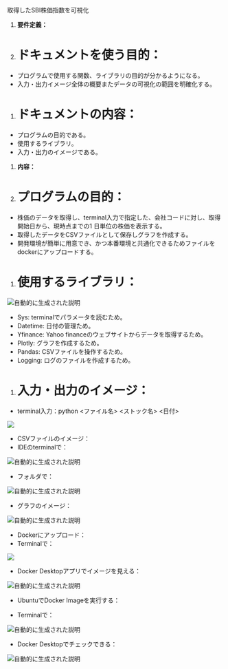 ﻿取得したSBI株価指数を可視化

1. **要件定義：**
1. # ドキュメントを使う目的：
- プログラムで使用する関数、ライブラリの目的が分かるようになる。
- 入力・出力イメージ全体の概要またデータの可視化の範囲を明確化する。
1. # ドキュメントの内容：
- プログラムの目的である。
- 使用するライブラリ。
- 入力・出力のイメージである。
1. **内容：**
1. # プログラムの目的：
- 株価のデータを取得し、terminal入力で指定した、会社コードに対し、取得開始日から、現時点までの1 日単位の株価を表示する。
- 取得したデータをCSVファイルとして保存しグラフを作成する。
- 開発環境が簡単に用意でき、かつ本番環境と共通化できるためファイルをdockerにアップロードする。
1. # 使用するライブラリ：
![自動的に生成された説明](Aspose.Words.655de7fd-b4b9-41ed-b1d0-8c34a0c66e5f.001.png)

- Sys: terminalでパラメータを読むため。
- Datetime: 日付の管理ため。
- Yfinance: Yahoo financeのウェブサイトからデータを取得するため。
- Plotly: グラフを作成するため。
- Pandas: CSVファイルを操作するため。
- Logging: ログのファイルを作成するため。



1. # 入力・出力のイメージ：
- terminal入力：python  <ファイル名>  <ストック名>  <日付>

![](Aspose.Words.655de7fd-b4b9-41ed-b1d0-8c34a0c66e5f.002.png)

- CSVファイルのイメージ：
- IDEのterminalで：

![自動的に生成された説明](Aspose.Words.655de7fd-b4b9-41ed-b1d0-8c34a0c66e5f.003.png)

- フォルダで：

![自動的に生成された説明](Aspose.Words.655de7fd-b4b9-41ed-b1d0-8c34a0c66e5f.004.png)

- グラフのイメージ：

![自動的に生成された説明](Aspose.Words.655de7fd-b4b9-41ed-b1d0-8c34a0c66e5f.005.png)

- Dockerにアップロード：
- Terminalで：

![](Aspose.Words.655de7fd-b4b9-41ed-b1d0-8c34a0c66e5f.006.png)

- Docker Desktopアプリでイメージを見える：

![自動的に生成された説明](Aspose.Words.655de7fd-b4b9-41ed-b1d0-8c34a0c66e5f.007.png)

- UbuntuでDocker Imageを実行する：

- Terminalで：

![自動的に生成された説明](Aspose.Words.655de7fd-b4b9-41ed-b1d0-8c34a0c66e5f.008.png)



- Docker Desktopでチェックできる：

![自動的に生成された説明](Aspose.Words.655de7fd-b4b9-41ed-b1d0-8c34a0c66e5f.009.png)






